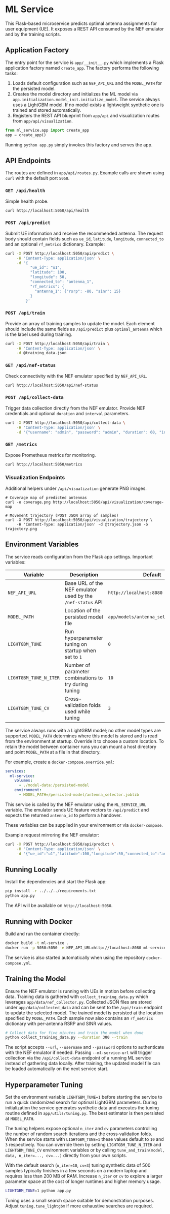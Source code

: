 # ML Service

This Flask-based microservice predicts optimal antenna assignments for user equipment (UE).
It exposes a REST API consumed by the NEF emulator and by the training scripts.

## Application Factory

The entry point for the service is `app/__init__.py` which implements a
Flask application factory named `create_app`. The factory performs the
following tasks:

1. Loads default configuration such as `NEF_API_URL` and the `MODEL_PATH` for
   the persisted model.
2. Creates the model directory and initializes the ML model via
   `app.initialization.model_init.initialize_model`. The service always uses a
   LightGBM model. If no model exists a lightweight synthetic one is trained and
   stored automatically.
3. Registers the REST API blueprint from `app/api` and visualization routes
   from `app/api/visualization`.

```python
from ml_service.app import create_app
app = create_app()
```

Running `python app.py` simply invokes this factory and serves the app.

## API Endpoints

The routes are defined in `app/api/routes.py`. Example calls are shown using
`curl` with the default port `5050`.

### `GET /api/health`
Simple health probe.

```bash
curl http://localhost:5050/api/health
```

### `POST /api/predict`
Submit UE information and receive the recommended antenna.
The request body should contain fields such as `ue_id`, `latitude`, `longitude`,
`connected_to` and an optional `rf_metrics` dictionary. Example:

```bash
curl -X POST http://localhost:5050/api/predict \
     -H 'Content-Type: application/json' \
     -d '{
           "ue_id": "u1",
           "latitude": 100,
           "longitude": 50,
           "connected_to": "antenna_1",
           "rf_metrics": {
             "antenna_1": {"rsrp": -80, "sinr": 15}
           }
         }'
```

### `POST /api/train`
Provide an array of training samples to update the model. Each element should
include the same fields as `/api/predict` plus `optimal_antenna` which is the
label used during training.

```bash
curl -X POST http://localhost:5050/api/train \
     -H 'Content-Type: application/json' \
     -d @training_data.json
```

### `GET /api/nef-status`
Check connectivity with the NEF emulator specified by `NEF_API_URL`.

```bash
curl http://localhost:5050/api/nef-status
```

### `POST /api/collect-data`
Trigger data collection directly from the NEF emulator. Provide NEF credentials
and optional `duration` and `interval` parameters.

```bash
curl -X POST http://localhost:5050/api/collect-data \
     -H 'Content-Type: application/json' \
     -d '{"username": "admin", "password": "admin", "duration": 60, "interval": 1}'
```

### `GET /metrics`
Expose Prometheus metrics for monitoring.

```bash
curl http://localhost:5050/metrics
```

### Visualization Endpoints
Additional helpers under `/api/visualization` generate PNG images.

```
# Coverage map of predicted antennas
curl -o coverage.png http://localhost:5050/api/visualization/coverage-map

# Movement trajectory (POST JSON array of samples)
curl -X POST http://localhost:5050/api/visualization/trajectory \
     -H 'Content-Type: application/json' -d @trajectory.json -o trajectory.png
```

## Environment Variables

The service reads configuration from the Flask app settings. Important variables:

| Variable | Description | Default |
|---------------|-----------------------------------------------------------|-------------------------------|
| `NEF_API_URL` | Base URL of the NEF emulator used by the `/nef-status` API | `http://localhost:8080` |
| `MODEL_PATH` | Location of the persisted model file | `app/models/antenna_selector.joblib` |
| `LIGHTGBM_TUNE` | Run hyperparameter tuning on startup when set to `1` | `0` |
| `LIGHTGBM_TUNE_N_ITER` | Number of parameter combinations to try during tuning | `10` |
| `LIGHTGBM_TUNE_CV` | Cross-validation folds used while tuning | `3` |

The service always runs with a LightGBM model; no other model types are supported.
`MODEL_PATH` determines where this model is stored and is read from the environment at startup. Override it to choose a custom location.
To retain the model between container runs you can mount a host directory and point `MODEL_PATH` at a file in that directory.

For example, create a `docker-compose.override.yml`:

```yaml
services:
  ml-service:
    volumes:
      - ./model-data:/persisted-model
    environment:
      - MODEL_PATH=/persisted-model/antenna_selector.joblib
```

This service is called by the NEF emulator using the `ML_SERVICE_URL` variable.
The emulator sends UE feature vectors to `/api/predict` and expects the returned
`antenna_id` to perform a handover.

These variables can be supplied in your environment or via `docker-compose`.

Example request mirroring the NEF emulator:
```bash
curl -X POST http://localhost:5050/api/predict \
     -H 'Content-Type: application/json' \
     -d '{"ue_id":"u1","latitude":100,"longitude":50,"connected_to":"antenna_1"}'
```

## Running Locally

Install the dependencies and start the Flask app:

```bash
pip install -r ../../../requirements.txt
python app.py
```

The API will be available on `http://localhost:5050`.

## Running with Docker

Build and run the container directly:

```bash
docker build -t ml-service .
docker run -p 5050:5050 -e NEF_API_URL=http://localhost:8080 ml-service
```

The service is also started automatically when using the repository
`docker-compose.yml`.

## Training the Model

Ensure the NEF emulator is running with UEs in motion
before collecting data.  Training data is gathered with
`collect_training_data.py` which leverages `app/data/nef_collector.py`.
Collected JSON files are stored under `app/data/collected_data` and can be sent
to the `/api/train` endpoint to update the selected model. The trained model is
persisted at the location specified by `MODEL_PATH`.
Each sample now also contains an `rf_metrics` dictionary with per-antenna RSRP
and SINR values.

```bash
# Collect data for five minutes and train the model when done
python collect_training_data.py --duration 300 --train
```

The script accepts `--url`, `--username` and `--password` options to authenticate
with the NEF emulator if needed.  Passing `--ml-service-url` will trigger
collection via the `/api/collect-data` endpoint of a running ML service instead
of gathering data locally. After training, the updated model file can be
loaded automatically on the next service start.

## Hyperparameter Tuning

Set the environment variable `LIGHTGBM_TUNE=1` before starting the service to
run a quick randomized search for optimal LightGBM parameters. During
initialization the service generates synthetic data and executes the tuning
routine defined in `app/utils/tuning.py`.  The best estimator is then persisted
at `MODEL_PATH`.

The tuning helpers expose optional `n_iter` and `cv` parameters controlling the
number of random search iterations and the cross‑validation folds. When the
service starts with `LIGHTGBM_TUNE=1` these values default to `10` and `3`
respectively.  You can override them by setting `LIGHTGBM_TUNE_N_ITER` and
`LIGHTGBM_TUNE_CV` environment variables or by calling
`tune_and_train(model, data, n_iter=..., cv=...)` directly from your own
scripts.

With the default search (`n_iter=10`, `cv=3`) tuning synthetic data of 500
samples typically finishes in a few seconds on a modern laptop and requires less
than 200 MB of RAM. Increase `n_iter` or `cv` to explore a larger parameter
space at the cost of longer runtimes and higher memory usage.

```bash
LIGHTGBM_TUNE=1 python app.py
```

Tuning uses a small search space suitable for demonstration purposes. Adjust
`tuning.tune_lightgbm` if more exhaustive searches are required.
